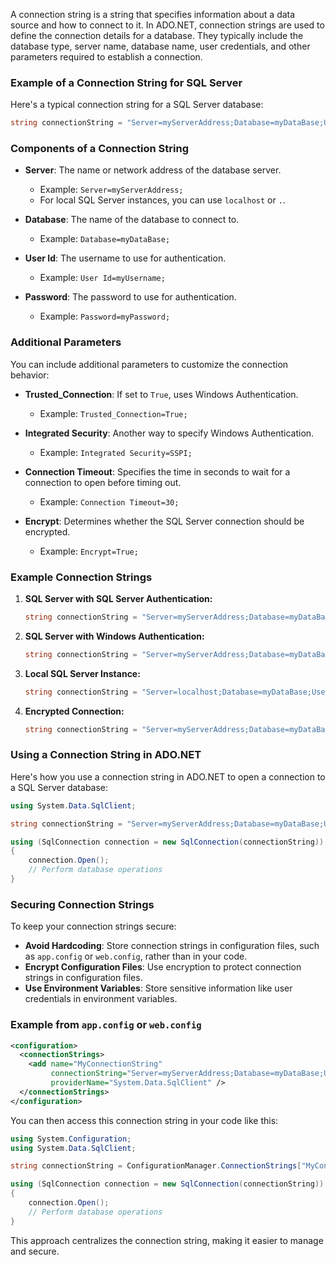 A connection string is a string that specifies information about a data source and how to connect to it. In ADO.NET, connection strings are used to define the connection details for a database. They typically include the database type, server name, database name, user credentials, and other parameters required to establish a connection.

### Example of a Connection String for SQL Server

Here's a typical connection string for a SQL Server database:

```csharp
string connectionString = "Server=myServerAddress;Database=myDataBase;User Id=myUsername;Password=myPassword;";
```

### Components of a Connection String

- **Server**: The name or network address of the database server.
  - Example: `Server=myServerAddress;`
  - For local SQL Server instances, you can use `localhost` or `.`.

- **Database**: The name of the database to connect to.
  - Example: `Database=myDataBase;`

- **User Id**: The username to use for authentication.
  - Example: `User Id=myUsername;`

- **Password**: The password to use for authentication.
  - Example: `Password=myPassword;`

### Additional Parameters

You can include additional parameters to customize the connection behavior:

- **Trusted_Connection**: If set to `True`, uses Windows Authentication.
  - Example: `Trusted_Connection=True;`

- **Integrated Security**: Another way to specify Windows Authentication.
  - Example: `Integrated Security=SSPI;`

- **Connection Timeout**: Specifies the time in seconds to wait for a connection to open before timing out.
  - Example: `Connection Timeout=30;`

- **Encrypt**: Determines whether the SQL Server connection should be encrypted.
  - Example: `Encrypt=True;`

### Example Connection Strings

1. **SQL Server with SQL Server Authentication:**
   ```csharp
   string connectionString = "Server=myServerAddress;Database=myDataBase;User Id=myUsername;Password=myPassword;";
   ```

2. **SQL Server with Windows Authentication:**
   ```csharp
   string connectionString = "Server=myServerAddress;Database=myDataBase;Trusted_Connection=True;";
   ```

3. **Local SQL Server Instance:**
   ```csharp
   string connectionString = "Server=localhost;Database=myDataBase;User Id=myUsername;Password=myPassword;";
   ```

4. **Encrypted Connection:**
   ```csharp
   string connectionString = "Server=myServerAddress;Database=myDataBase;User Id=myUsername;Password=myPassword;Encrypt=True;";
   ```

### Using a Connection String in ADO.NET

Here's how you use a connection string in ADO.NET to open a connection to a SQL Server database:

```csharp
using System.Data.SqlClient;

string connectionString = "Server=myServerAddress;Database=myDataBase;User Id=myUsername;Password=myPassword;";

using (SqlConnection connection = new SqlConnection(connectionString))
{
    connection.Open();
    // Perform database operations
}
```

### Securing Connection Strings

To keep your connection strings secure:

- **Avoid Hardcoding**: Store connection strings in configuration files, such as `app.config` or `web.config`, rather than in your code.
- **Encrypt Configuration Files**: Use encryption to protect connection strings in configuration files.
- **Use Environment Variables**: Store sensitive information like user credentials in environment variables.

### Example from `app.config` or `web.config`

```xml
<configuration>
  <connectionStrings>
    <add name="MyConnectionString"
         connectionString="Server=myServerAddress;Database=myDataBase;User Id=myUsername;Password=myPassword;"
         providerName="System.Data.SqlClient" />
  </connectionStrings>
</configuration>
```

You can then access this connection string in your code like this:

```csharp
using System.Configuration;
using System.Data.SqlClient;

string connectionString = ConfigurationManager.ConnectionStrings["MyConnectionString"].ConnectionString;

using (SqlConnection connection = new SqlConnection(connectionString))
{
    connection.Open();
    // Perform database operations
}
```

This approach centralizes the connection string, making it easier to manage and secure.